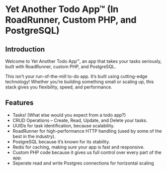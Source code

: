 # Yet Another Todo App™ (In RoadRunner, Custom PHP, and PostgreSQL)

## Introduction

Welcome to Yet Another Todo App™, an app that takes your tasks seriously, built with RoadRunner, custom PHP, and PostgreSQL.

This isn’t your run-of-the-mill to-do app. It’s built using cutting-edge technology! Whether you’re building something small or scaling up, this stack gives you flexibility, speed, and performance.

## Features
- Tasks! (What else would you expect from a todo app?)
- CRUD Operations – Create, Read, Update, and Delete your tasks.
- UUIDs for task identification, because scalability.
- RoadRunner for high-performance HTTP handling (used by some of the best in the industry).
- PostgreSQL because it’s known for its stability.
- Redis for caching, making sure your app is fast and responsive.
- Custom PHP code because it gives us full control over every part of the app.
- Seperate read and write Postgres connections for horizontal scaling
